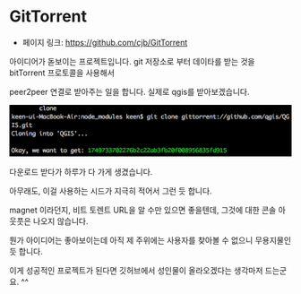 # GitTorrent

 - 페이지 링크: https://github.com/cjb/GitTorrent

 아이디어가 돋보이는 프로젝트입니다. git 저장소로 부터 데이타를 받는 것을 bitTorrent 프로토콜을 사용해서

 peer2peer 연결로 받아주는 일을 합니다. 실제로 qgis를 받아보겠습니다.

 ![image](../img/016-04.png)

 다운로드 받다가 하루가 다 가게 생겼습니다.

 아무래도, 이걸 사용하는 시드가 지극히 적어서 그런 듯 합니다.

 magnet 이라던지, 비트 토렌트 URL을 알 수만 있으면 좋을텐데, 그것에 대한 콘솔 아웃풋은 나오지 않습니다.

 뭔가 아이디어는 좋아보이는데 아직 제 주위에는 사용자를 찾아볼 수 없으니 무용지물인 듯 합니다.

 이게 성공적인 프로젝트가 된다면 깃허브에서 성인물이 올라오겠다는 생각마저 드는군요. ^^

 
